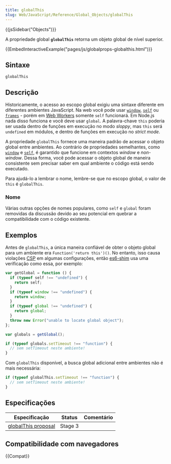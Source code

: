 ```yaml
---
title: globalThis
slug: Web/JavaScript/Reference/Global_Objects/globalThis
---
```


{{jsSidebar("Objects")}}

A propriedade global **`globalThis`** retorna um objeto global de nível superior.

{{EmbedInteractiveExample("pages/js/globalprops-globalthis.html")}}

## Sintaxe

```
globalThis
```

## Descrição

Historicamente, o acesso ao escopo global exigiu uma sintaxe diferente em diferentes ambientes JavaScript. Na web você pode usar [`window`](/pt-BR/docs/Web/API/Window/window), [`self`](/pt-BR/docs/Web/API/Window/self) ou [`frames`](/pt-BR/docs/Web/API/Window/frames) - porém em [Web Workers](/pt-BR/docs/Web/API/Worker) somente `self` funcionará. Em Node.js nada disso funciona e você deve usar `global`.
A palavra-chave `this` poderia ser usada dentro de funções em execução no modo _sloppy_, mas `this` será `undefined` em módulos, e dentro de funções em execução no _strict mode_.

A propriedade `globalThis` fornece uma maneira padrão de acessar o objeto global entre ambientes. Ao contrário de propriedades semelhantes, como [`window`](/pt-BR/docs/Web/API/Window/window) e [`self`](/pt-BR/docs/Web/API/Window/self), é garantido que funcione em contextos _window_ e _non-window_. Dessa forma, você pode acessar o objeto global de maneira consistente sem precisar saber em qual ambiente o código está sendo executado.

Para ajudá-lo a lembrar o nome, lembre-se que no escopo global, o valor de `this` é `globalThis`.

### Nome

Várias outras opções de nomes populares, como `self` e `global` foram removidas da discussão devido ao seu potencial em quebrar a compatibilidade com o código existente.

## Exemplos

Antes de `globalThis`, a única maneira confiável de obter o objeto global para um ambiente era `Function('return this')()`. No entanto, isso causa violações [CSP](/pt-BR/docs/Web/HTTP/CSP) em algumas configurações, então [es6-shim](https://github.com/paulmillr/es6-shim) usa uma verificação como essa, por exemplo:

```js
var getGlobal = function () {
  if (typeof self !== "undefined") {
    return self;
  }
  if (typeof window !== "undefined") {
    return window;
  }
  if (typeof global !== "undefined") {
    return global;
  }
  throw new Error("unable to locate global object");
};

var globals = getGlobal();

if (typeof globals.setTimeout !== "function") {
  // sem setTimeout neste ambiente!
}
```

Com `globalThis` disponível, a busca global adicional entre ambientes não é mais necessária:

```js
if (typeof globalThis.setTimeout !== "function") {
  // sem setTimeout neste ambiente!
}
```

## Especificações

| Especificação                                                  | Status  | Comentário |
| -------------------------------------------------------------- | ------- | ---------- |
| [globalThis proposal](https://github.com/tc39/proposal-global) | Stage 3 |            |

## Compatibilidade com navegadores

{{Compat}}
